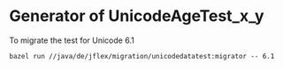 # Generator of UnicodeAgeTest_x_y

To migrate the test for Unicode 6.1

    bazel run //java/de/jflex/migration/unicodedatatest:migrator -- 6.1
